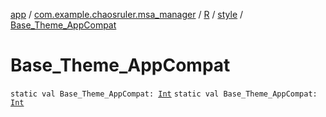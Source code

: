 [app](../../../index.md) / [com.example.chaosruler.msa_manager](../../index.md) / [R](../index.md) / [style](index.md) / [Base_Theme_AppCompat](.)

# Base_Theme_AppCompat

`static val Base_Theme_AppCompat: `[`Int`](https://kotlinlang.org/api/latest/jvm/stdlib/kotlin/-int/index.html)
`static val Base_Theme_AppCompat: `[`Int`](https://kotlinlang.org/api/latest/jvm/stdlib/kotlin/-int/index.html)